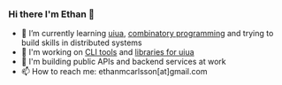 ### Hi there I'm Ethan 👋

- 🌱 I’m currently learning [uiua](https://www.uiua.org/), [combinatory programming](https://combinatorylogic.com/) and trying to build skills in distributed systems
- 🔭 I'm working on [CLI tools](https://github.com/ethancarlsson/openapi-to-hurl) and [libraries for uiua](https://github.com/ethancarlsson/assert_it.ua)
- 💼 I'm building public APIs and backend services at work
- 📫 How to reach me: ethanmcarlsson[at]gmail.com
